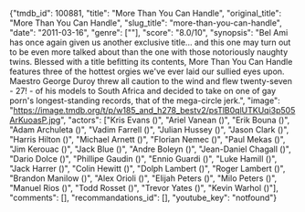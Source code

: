 {"tmdb_id": 100881, "title": "More Than You Can Handle", "original_title": "More Than You Can Handle", "slug_title": "more-than-you-can-handle", "date": "2011-03-16", "genre": [""], "score": "8.0/10", "synopsis": "Bel Ami has once again given us another exclusive title... and this one may turn out to be even more talked about than the one with those notoriously naughty twins. Blessed with a title befitting its contents, More Than You Can Handle features three of the hottest orgies we've ever laid our sullied eyes upon. Maestro George Duroy threw all caution to the wind and flew twenty-seven - 27! - of his models to South Africa and decided to take on one of gay porn's longest-standing records, that of the mega-circle jerk.", "image": "https://image.tmdb.org/t/p/w185_and_h278_bestv2/psTlB0qlUTKUqi3p505ArKuoasP.jpg", "actors": ["Kris Evans ()", "Ariel Vanean ()", "Erik Bouna ()", "Adam Archuleta ()", "Vadim Farrell ()", "Julian Hussey ()", "Jason Clark ()", "Harris Hilton ()", "Michael Arnett ()", "Florian Nemec ()", "Paul Mekas ()", "Jim Kerouac ()", "Jack Blue ()", "Andre Boleyn ()", "Jean-Daniel Chagall ()", "Dario Dolce ()", "Phillipe Gaudin ()", "Ennio Guardi ()", "Luke Hamill ()", "Jack Harrer ()", "Colin Hewitt ()", "Dolph Lambert ()", "Roger Lambert ()", "Brandon Manilow ()", "Alex Orioli ()", "Elijah Peters ()", "Milo Peters ()", "Manuel Rios ()", "Todd Rosset ()", "Trevor Yates ()", "Kevin Warhol ()"], "comments": [], "recommandations_id": [], "youtube_key": "notfound"}